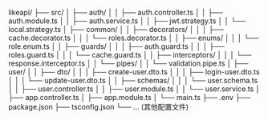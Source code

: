 likeapi/
├── src/
│   ├── auth/
│   │   ├── auth.controller.ts
│   │   ├── auth.module.ts
│   │   ├── auth.service.ts
│   │   ├── jwt.strategy.ts
│   │   └── local.strategy.ts
│   ├── common/
│   │   ├── decorators/
│   │   │   ├── cache.decorator.ts
│   │   │   └── roles.decorator.ts
│   │   ├── enums/
│   │   │   └── role.enum.ts
│   │   ├── guards/
│   │   │   ├── auth.guard.ts
│   │   │   ├── roles.guard.ts
│   │   │   └── cache.guard.ts
│   │   ├── interceptors/
│   │   │   └── response.interceptor.ts
│   │   └── pipes/
│   │       └── validation.pipe.ts
│   ├── user/
│   │   ├── dto/
│   │   │   ├── create-user.dto.ts
│   │   │   ├── login-user.dto.ts
│   │   │   └── update-user.dto.ts
│   │   ├── schemas/
│   │   │   └── user.schema.ts
│   │   ├── user.controller.ts
│   │   ├── user.module.ts
│   │   └── user.service.ts
│   ├── app.controller.ts
│   ├── app.module.ts
│   └── main.ts
├── .env
├── package.json
├── tsconfig.json
└── ... (其他配置文件)
